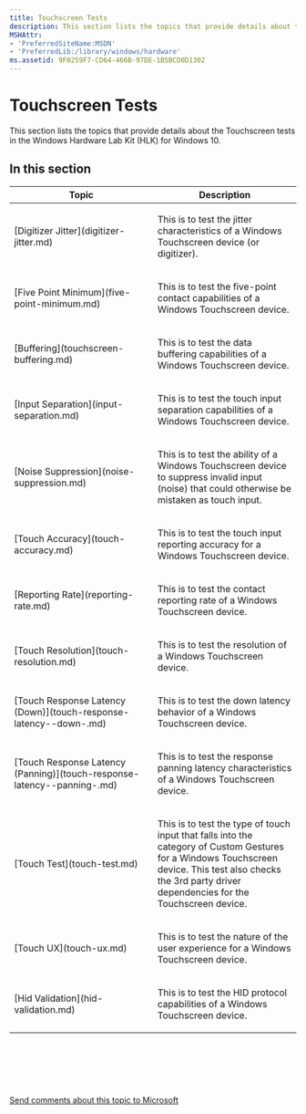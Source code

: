 ```yaml
---
title: Touchscreen Tests
description: This section lists the topics that provide details about the Touchscreen tests in the Windows Hardware Lab Kit (HLK) for Windows 10.
MSHAttr:
- 'PreferredSiteName:MSDN'
- 'PreferredLib:/library/windows/hardware'
ms.assetid: 9F0259F7-CD64-466B-97DE-1B5BCD0D1302
---
```


# Touchscreen Tests


This section lists the topics that provide details about the Touchscreen tests in the Windows Hardware Lab Kit (HLK) for Windows 10.

## In this section


<table>
<colgroup>
<col width="50%" />
<col width="50%" />
</colgroup>
<thead>
<tr class="header">
<th>Topic</th>
<th>Description</th>
</tr>
</thead>
<tbody>
<tr class="odd">
<td><p>[Digitizer Jitter](digitizer-jitter.md)</p></td>
<td><p>This is to test the jitter characteristics of a Windows Touchscreen device (or digitizer).</p></td>
</tr>
<tr class="even">
<td><p>[Five Point Minimum](five-point-minimum.md)</p></td>
<td><p>This is to test the five-point contact capabilities of a Windows Touchscreen device.</p></td>
</tr>
<tr class="odd">
<td><p>[Buffering](touchscreen-buffering.md)</p></td>
<td><p>This is to test the data buffering capabilities of a Windows Touchscreen device.</p></td>
</tr>
<tr class="even">
<td><p>[Input Separation](input-separation.md)</p></td>
<td><p>This is to test the touch input separation capabilities of a Windows Touchscreen device.</p></td>
</tr>
<tr class="odd">
<td><p>[Noise Suppression](noise-suppression.md)</p></td>
<td><p>This is to test the ability of a Windows Touchscreen device to suppress invalid input (noise) that could otherwise be mistaken as touch input.</p></td>
</tr>
<tr class="even">
<td><p>[Touch Accuracy](touch-accuracy.md)</p></td>
<td><p>This is to test the touch input reporting accuracy for a Windows Touchscreen device.</p></td>
</tr>
<tr class="odd">
<td><p>[Reporting Rate](reporting-rate.md)</p></td>
<td><p>This is to test the contact reporting rate of a Windows Touchscreen device.</p></td>
</tr>
<tr class="even">
<td><p>[Touch Resolution](touch-resolution.md)</p></td>
<td><p>This is to test the resolution of a Windows Touchscreen device.</p></td>
</tr>
<tr class="odd">
<td><p>[Touch Response Latency (Down)](touch-response-latency--down-.md)</p></td>
<td><p>This is to test the down latency behavior of a Windows Touchscreen device.</p></td>
</tr>
<tr class="even">
<td><p>[Touch Response Latency (Panning)](touch-response-latency--panning-.md)</p></td>
<td><p>This is to test the response panning latency characteristics of a Windows Touchscreen device.</p></td>
</tr>
<tr class="odd">
<td><p>[Touch Test](touch-test.md)</p></td>
<td><p>This is to test the type of touch input that falls into the category of Custom Gestures for a Windows Touchscreen device. This test also checks the 3rd party driver dependencies for the Touchscreen device.</p></td>
</tr>
<tr class="even">
<td><p>[Touch UX](touch-ux.md)</p></td>
<td><p>This is to test the nature of the user experience for a Windows Touchscreen device.</p></td>
</tr>
<tr class="odd">
<td><p>[Hid Validation](hid-validation.md)</p></td>
<td><p>This is to test the HID protocol capabilities of a Windows Touchscreen device.</p></td>
</tr>
</tbody>
</table>

 

 

 

[Send comments about this topic to Microsoft](mailto:wsddocfb@microsoft.com?subject=Documentation%20feedback%20%5Bp_WEG_Hardware\p_weg_hardware%5D:%20Touchscreen%20Tests%20%20RELEASE:%20%2811/28/2016%29&body=%0A%0APRIVACY%20STATEMENT%0A%0AWe%20use%20your%20feedback%20to%20improve%20the%20documentation.%20We%20don't%20use%20your%20email%20address%20for%20any%20other%20purpose,%20and%20we'll%20remove%20your%20email%20address%20from%20our%20system%20after%20the%20issue%20that%20you're%20reporting%20is%20fixed.%20While%20we're%20working%20to%20fix%20this%20issue,%20we%20might%20send%20you%20an%20email%20message%20to%20ask%20for%20more%20info.%20Later,%20we%20might%20also%20send%20you%20an%20email%20message%20to%20let%20you%20know%20that%20we've%20addressed%20your%20feedback.%0A%0AFor%20more%20info%20about%20Microsoft's%20privacy%20policy,%20see%20http://privacy.microsoft.com/default.aspx. "Send comments about this topic to Microsoft")




